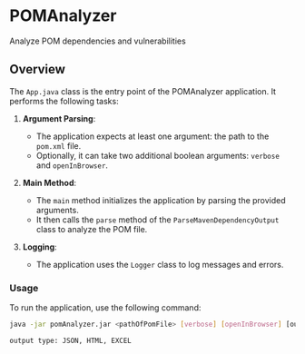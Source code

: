 # POMAnalyzer
Analyze POM dependencies and vulnerabilities

## Overview

The `App.java` class is the entry point of the POMAnalyzer application. It performs the following tasks:

1. **Argument Parsing**:
    - The application expects at least one argument: the path to the `pom.xml` file.
    - Optionally, it can take two additional boolean arguments: `verbose` and `openInBrowser`.

2. **Main Method**:
    - The `main` method initializes the application by parsing the provided arguments.
    - It then calls the `parse` method of the `ParseMavenDependencyOutput` class to analyze the POM file.

3. **Logging**:
    - The application uses the `Logger` class to log messages and errors.

### Usage

To run the application, use the following command:

```sh
java -jar pomAnalyzer.jar <pathOfPomFile> [verbose] [openInBrowser] [output type]

output type: JSON, HTML, EXCEL  
```